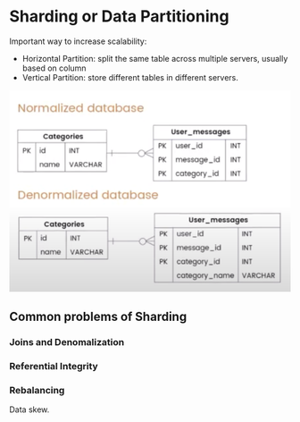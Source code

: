 # Sharding or Data Partitioning

Important way to increase scalability:

* Horizontal Partition: split the same table across multiple servers, usually based on column
* Vertical Partition: store different tables in different servers.

![](<../.gitbook/assets/image (31).png>)

## Common problems of Sharding

### Joins and Denomalization

### Referential Integrity

### Rebalancing

Data skew.

